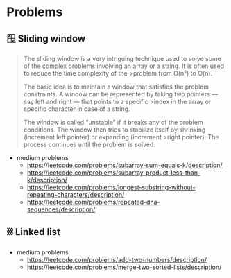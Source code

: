 # Problems

## 🪟 Sliding window
>The sliding window is a very intriguing technique used to solve some of the complex problems involving an array or a string. It is often used to reduce the time complexity of the >problem from O(n²) to O(n).
>
>The basic idea is to maintain a window that satisfies the problem constraints. A window can be represented by taking two pointers — say left and right — that points to a specific >index in the array or specific character in case of a string.
>
>The window is called “unstable” if it breaks any of the problem conditions. The window then tries to stabilize itself by shrinking (increment left pointer) or expanding (increment >right pointer). The process continues until the problem is solved.
- medium problems
  - https://leetcode.com/problems/subarray-sum-equals-k/description/
  - https://leetcode.com/problems/subarray-product-less-than-k/description/
  - https://leetcode.com/problems/longest-substring-without-repeating-characters/description/
  - https://leetcode.com/problems/repeated-dna-sequences/description/

## ⛓️ Linked list
- medium problems
  - https://leetcode.com/problems/add-two-numbers/description/
  - https://leetcode.com/problems/merge-two-sorted-lists/description/
